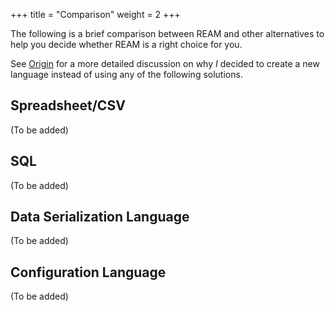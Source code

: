 +++
title = "Comparison"
weight = 2
+++

The following is a brief comparison between REAM and other alternatives to help you decide whether REAM is a right choice for you.

See [Origin](/overview/origin) for a more detailed discussion on why *I* decided to create a new language instead of using any of the following solutions.

## Spreadsheet/CSV

(To be added)

## SQL

(To be added)

## Data Serialization Language

(To be added)

## Configuration Language

(To be added)
